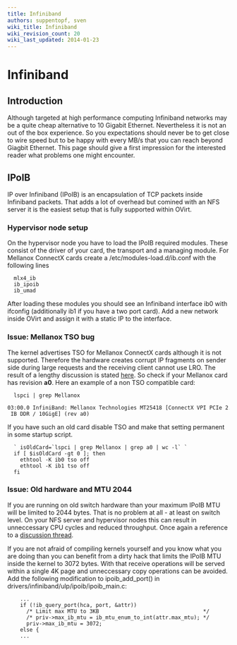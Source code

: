```yaml
---
title: Infiniband
authors: suppentopf, sven
wiki_title: Infiniband
wiki_revision_count: 20
wiki_last_updated: 2014-01-23
---
```


# Infiniband

## Introduction

Although targeted at high performance computing Infiniband networks may be a quite cheap alternative to 10 Gigabit Ethernet. Nevertheless it is not an out of the box experience. So you expectations should never be to get close to wire speed but to be happy with every MB/s that you can reach beyond Giagbit Ethernet. This page should give a first impression for the interested reader what problems one might encounter.

## IPoIB

IP over Infiniband (IPoIB) is an encapsulation of TCP packets inside Infiniband packets. That adds a lot of overhead but comined with an NFS server it is the easiest setup that is fully supported within OVirt.

### Hypervisor node setup

On the hypervisor node you have to load the IPoIB required modules. These consist of the driver of your card, the transport and a managing module. For Mellanox ConnectX cards create a /etc/modules-load.d/ib.conf with the following lines

      mlx4_ib
      ib_ipoib
      ib_umad

After loading these modules you should see an Infiniband interface ib0 with ifconfig (additionally ib1 if you have a two port card). Add a new network inside OVirt and assign it with a static IP to the interface.

### Issue: Mellanox TSO bug

The kernel advertises TSO for Mellanox ConnectX cards although it is not supported. Therefore the hardware creates corrupt IP fragments on sender side during large requests and the receiving client cannot use LRO. The result of a lengthy discussion is stated [here](http://www.spinics.net/lists/linux-rdma/msg17787.html). So check if your Mellanox card has revision **a0**. Here an example of a non TSO compatible card:

      lspci | grep Mellanox
      03:00.0 InfiniBand: Mellanox Technologies MT25418 [ConnectX VPI PCIe 2.0 2.5GT/s - IB DDR / 10GigE] (rev a0)

If you have such an old card disable TSO and make that setting permanent in some startup script.

      ` isOldCard=`lspci | grep Mellanox | grep a0 | wc -l` `
      if [ $isOldCard -gt 0 ]; then
        ethtool -K ib0 tso off
        ethtool -K ib1 tso off
      fi

### Issue: Old hardware and MTU 2044

If you are running on old switch hardware than your maximum IPoIB MTU will be limited to 2044 bytes. That is no problem at all - at least on switch level. On your NFS server and hypervisor nodes this can result in unneccessary CPU cycles and reduced throughput. Once again a reference to a [discussion thread](http://www.spinics.net/lists/linux-rdma/msg15133.html).

If you are not afraid of compiling kernels yourself and you know what you are doing than you can benefit from a dirty hack that limits the IPoIB MTU inside the kernel to 3072 bytes. With that receive operations will be served within a single 4K page and unneccessary copy operations can be avoided. Add the following modification to ipoib_add_port() in drivers/infiniband/ulp/ipoib/ipoib_main.c:

        ...
        if (!ib_query_port(hca, port, &attr))
          /* Limit max MTU to 3KB                                 */
          /* priv->max_ib_mtu = ib_mtu_enum_to_int(attr.max_mtu); */
          priv->max_ib_mtu = 3072;
        else {
        ...

